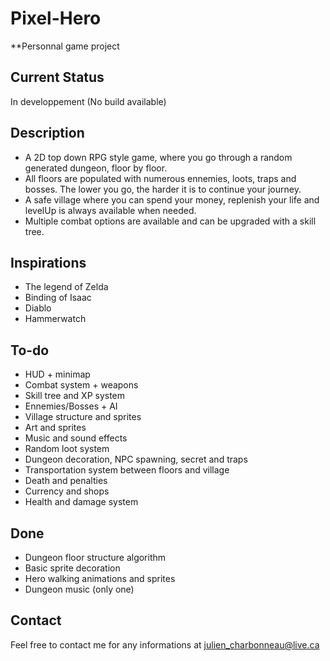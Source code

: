 # Pixel-Hero
**Personnal game project

## Current Status
In developpement (No build available)

## Description
* A 2D top down RPG style game, where you go through a random generated dungeon, floor by floor.
* All floors are populated with numerous ennemies, loots, traps and bosses. The lower you go, the harder it is to continue your journey.
* A safe village where you can spend your money, replenish your life and levelUp is always available when needed.
* Multiple combat options are available and can be upgraded with a skill tree.

## Inspirations
* The legend of Zelda
* Binding of Isaac
* Diablo
* Hammerwatch

## To-do
* HUD + minimap
* Combat system + weapons
* Skill tree and XP system
* Ennemies/Bosses + AI
* Village structure and sprites
* Art and sprites
* Music and sound effects
* Random loot system
* Dungeon decoration, NPC spawning, secret and traps
* Transportation system between floors and village
* Death and penalties
* Currency and shops
* Health and damage system

## Done
* Dungeon floor structure algorithm
* Basic sprite decoration
* Hero walking animations and sprites
* Dungeon music (only one)

## Contact
Feel free to contact me for any informations at julien_charbonneau@live.ca



